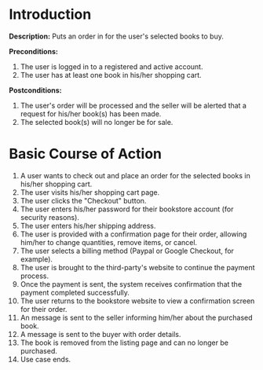 # Introduction #

**Description:**
Puts an order in for the user's selected books to buy.

**Preconditions:**
  1. The user is logged in to a registered and active account.
  1. The user has at least one book in his/her shopping cart.

**Postconditions:**
  1. The user's order will be processed and the seller will be alerted that a request for his/her book(s) has been made.
  1. The selected book(s) will no longer be for sale.

# Basic Course of Action #

  1. A user wants to check out and place an order for the selected books in his/her shopping cart.
  1. The user visits his/her shopping cart page.
  1. The user clicks the "Checkout" button.
  1. The user enters his/her password for their bookstore account (for security reasons).
  1. The user enters his/her shipping address.
  1. The user is provided with a confirmation page for their order, allowing him/her to change quantities, remove items, or cancel.
  1. The user selects a billing method (Paypal or Google Checkout, for example).
  1. The user is brought to the third-party's website to continue the payment process.
  1. Once the payment is sent, the system receives confirmation that the payment completed successfully.
  1. The user returns to the bookstore website to view a confirmation screen for their order.
  1. An message is sent to the seller informing him/her about the purchased book.
  1. A message is sent to the buyer with order details.
  1. The book is removed from the listing page and can no longer be purchased.
  1. Use case ends.